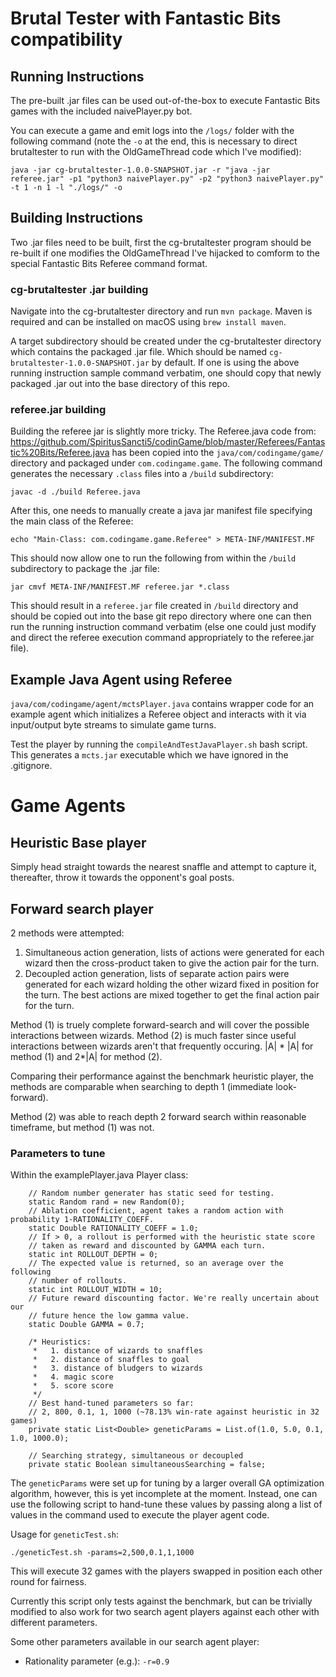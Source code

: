 # Brutal Tester with Fantastic Bits compatibility

## Running Instructions

The pre-built .jar files can be used out-of-the-box to execute Fantastic Bits games with the included naivePlayer.py bot.

You can execute a game and emit logs into the `/logs/` folder with the following command (note the `-o` at the end, this is necessary to direct brutaltester to run with the OldGameThread code which I've modified):

```
java -jar cg-brutaltester-1.0.0-SNAPSHOT.jar -r "java -jar referee.jar" -p1 "python3 naivePlayer.py" -p2 "python3 naivePlayer.py" -t 1 -n 1 -l "./logs/" -o
```

## Building Instructions

Two .jar files need to be built, first the cg-brutaltester program should be re-built if one modifies the OldGameThread I've hijacked to comform to the special Fantastic Bits Referee command format.

### cg-brutaltester .jar building

Navigate into the cg-brutaltester directory and run `mvn package`. Maven is required and can be installed on macOS using `brew install maven`.

A target subdirectory should be created under the cg-brutaltester directory which contains the packaged .jar file. Which should be named `cg-brutaltester-1.0.0-SNAPSHOT.jar` by default. If one is using the above running instruction sample command verbatim, one should copy that newly packaged .jar out into the base directory of this repo.

### referee.jar building

Building the referee jar is slightly more tricky. The Referee.java code from: https://github.com/SpiritusSancti5/codinGame/blob/master/Referees/Fantastic%20Bits/Referee.java has been copied into the `java/com/codingame/game/` directory and packaged under `com.codingame.game`. The following command generates the necessary `.class` files into a `/build` subdirectory:

```
javac -d ./build Referee.java
```

After this, one needs to manually create a java jar manifest file specifying the main class of the Referee:

```
echo "Main-Class: com.codingame.game.Referee" > META-INF/MANIFEST.MF
```

This should now allow one to run the following from within the `/build` subdirectory to package the .jar file:

```
jar cmvf META-INF/MANIFEST.MF referee.jar *.class
```

This should result in a `referee.jar` file created in `/build` directory and should be copied out into the base git repo directory where one can then run the running instruction command verbatim (else one could just modify and direct the referee execution command appropriately to the referee.jar file).

## Example Java Agent using Referee

`java/com/codingame/agent/mctsPlayer.java` contains wrapper code for an example agent which initializes a Referee object and interacts with it via input/output byte streams to simulate game turns.

Test the player by running the `compileAndTestJavaPlayer.sh` bash script. This generates a `mcts.jar` executable which we have ignored in the .gitignore.

# Game Agents

## Heuristic Base player

Simply head straight towards the nearest snaffle and attempt to capture it, thereafter, throw it towards the opponent's goal posts.

## Forward search player

2 methods were attempted:

1.  Simultaneous action generation, lists of actions were generated for each wizard then the cross-product taken to give the action pair for the turn.
2.  Decoupled action generation, lists of separate action pairs were generated for each wizard holding the other wizard fixed in position for the turn. The best actions are mixed together to get the final action pair for the turn.

Method (1) is truely complete forward-search and will cover the possible interactions between wizards. Method (2) is much faster since useful interactions between wizards aren't that frequently occuring. |A| * |A| for method (1) and 2*|A| for method (2).

Comparing their performance against the benchmark heuristic player, the methods are comparable when searching to depth 1 (immediate look-forward).

Method (2) was able to reach depth 2 forward search within reasonable timeframe, but method (1) was not.

### Parameters to tune

Within the examplePlayer.java Player class:

```
    // Random number generater has static seed for testing.
    static Random rand = new Random(0);
    // Ablation coefficient, agent takes a random action with probability 1-RATIONALITY_COEFF.
    static Double RATIONALITY_COEFF = 1.0;
    // If > 0, a rollout is performed with the heuristic state score
    // taken as reward and discounted by GAMMA each turn.
    static int ROLLOUT_DEPTH = 0;
    // The expected value is returned, so an average over the following
    // number of rollouts.
    static int ROLLOUT_WIDTH = 10;
    // Future reward discounting factor. We're really uncertain about our
    // future hence the low gamma value.
    static Double GAMMA = 0.7;

    /* Heuristics:
     *   1. distance of wizards to snaffles
     *   2. distance of snaffles to goal
     *   3. distance of bludgers to wizards
     *   4. magic score
     *   5. score score
     */
    // Best hand-tuned parameters so far:
    // 2, 800, 0.1, 1, 1000 (~78.13% win-rate against heuristic in 32 games)
    private static List<Double> geneticParams = List.of(1.0, 5.0, 0.1, 1.0, 1000.0);

    // Searching strategy, simultaneous or decoupled
    private static Boolean simultaneousSearching = false;
```

The `geneticParams` were set up for tuning by a larger overall GA optimization algorithm, however, this is yet incomplete at the moment. Instead, one can use the following script to hand-tune these values by passing along a list of values in the command used to execute the player agent code.

Usage for `geneticTest.sh`:

```
./geneticTest.sh -params=2,500,0.1,1,1000
```

This will execute 32 games with the players swapped in position each other round for fairness.

Currently this script only tests against the benchmark, but can be trivially modified to also work for two search agent players against each other with different parameters.

Some other parameters available in our search agent player:

- Rationality parameter (e.g.): `-r=0.9`
